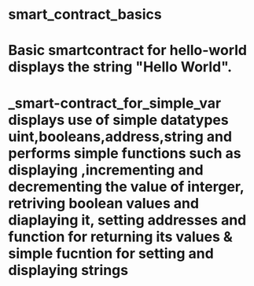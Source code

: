 # smart_contract_basics
# Basic smartcontract for hello-world displays the string "Hello World".
# _smart-contract_for_simple_var displays use of simple datatypes uint,booleans,address,string and performs simple functions such as displaying ,incrementing and decrementing the value of interger, retriving boolean values and diaplaying it, setting addresses and function for returning its values & simple fucntion for setting and displaying strings  
